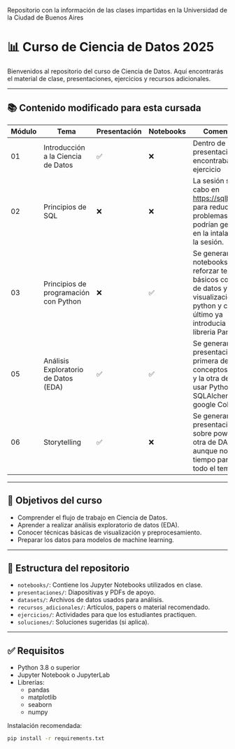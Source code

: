 
Repositorio con la información de las clases impartidas en la Universidad de la Ciudad de Buenos Aires

# 📊 Curso de Ciencia de Datos 2025

Bienvenidos al repositorio del curso de Ciencia de Datos. Aquí encontrarás el material de clase, presentaciones, ejercicios y recursos adicionales.

---

## 📚 Contenido modificado para esta cursada

| Módulo | Tema                        | Presentación | Notebooks | Comentarios |
|--------|-----------------------------|--------------|-----------|-------------|
| 01     | Introducción a la Ciencia de Datos | ✅         | ❌             | Dentro de la presentacion se encontraba el ejercicio |
| 02     | Principios de SQL                  | ❌         | ❌             | La sesión se llevo a cabo en https://sqlbolt.com/ para reducir los problemas que podrían generarse en la intalación de la sesión. |
| 03     | Principios de programación con Python               | ❌          | ✅            | Se generaron tres notebooks para reforzar temás básicos como tipo de datos y visualización con python y collab y el último ya introducia la libreria Pandas. |
| 05     | Análisis Exploratorio de Datos (EDA) | ✅         | ✅            | Se generaron dos presentaciones: la primera del conceptos de EDA y la otra de cmo usar Python y SQLAlchemy en google Colab |
| 06    | Storytelling                         | ✅         |❌           | Se generaron dos presentaciones: sobre powerbi y otra de DAX, aunque no nos dio tiempo para ver todo el tema |

---

## 🧠 Objetivos del curso

- Comprender el flujo de trabajo en Ciencia de Datos.
- Aprender a realizar análisis exploratorio de datos (EDA).
- Conocer técnicas básicas de visualización y preprocesamiento.
- Preparar los datos para modelos de machine learning.

---

## 📁 Estructura del repositorio

- `notebooks/`: Contiene los Jupyter Notebooks utilizados en clase.
- `presentaciones/`: Diapositivas y PDFs de apoyo.
- `datasets/`: Archivos de datos usados para análisis.
- `recursos_adicionales/`: Artículos, papers o material recomendado.
- `ejercicios/`: Actividades para que los estudiantes practiquen.
- `soluciones/`: Soluciones sugeridas (si aplica).

---

## ✅ Requisitos

- Python 3.8 o superior
- Jupyter Notebook o JupyterLab
- Librerías:
  - pandas
  - matplotlib
  - seaborn
  - numpy

Instalación recomendada:

```bash
pip install -r requirements.txt
